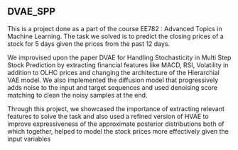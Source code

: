 ## DVAE_SPP

This is a project done as a part of the course EE782 : Advanced Topics in Machine Learning. The task we solved is to predict the closing prices of a stock for 5 days given the prices from the past 12 days. 

We improvised upon the paper DVAE for Handling Stochasticity in Multi Step Stock Prediction by extracting financial features like MACD, RSI, Volatility in addition to OLHC prices and changing the architecture of the Hierarchial VAE model. We also implemented the diffusion model that progressively adds noise to the input and target sequences and used denoising score matching to clean the noisy samples at the end.

Through this project, we showcased the importance of extracting relevant features to solve the task and also used a refined version of HVAE to improve expressiveness of the approximate posterior distributions both of which together, helped to model the stock prices more effectively given the input variables

